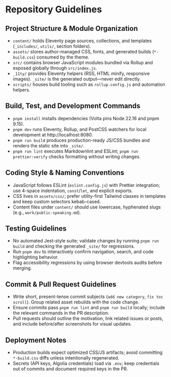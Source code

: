 # Repository Guidelines

## Project Structure & Module Organization
- `content/` holds Eleventy page sources, collections, and templates (`_includes/`, `utils/`, section folders).
- `assets/` stores author-managed CSS, fonts, and generated builds (`*-build.css`) consumed by the theme.
- `src/` contains browser JavaScript modules bundled via Rollup and exposed globally through `src/index.js`.
- `_11ty/` provides Eleventy helpers (RSS, HTML minify, responsive images). `_site/` is the generated output—never edit directly.
- `scripts/` houses build tooling such as `rollup.config.js` and automation helpers.

## Build, Test, and Development Commands
- `pnpm install` installs dependencies (Volta pins Node 22.16 and pnpm 9.15).
- `pnpm dev` runs Eleventy, Rollup, and PostCSS watchers for local development at http://localhost:8080.
- `pnpm run build` produces production-ready JS/CSS bundles and renders the static site into `_site/`.
- `pnpm run lint` executes Markdownlint and ESLint; `pnpm run prettier:verify` checks formatting without writing changes.

## Coding Style & Naming Conventions
- JavaScript follows ESLint (`eslint.config.js`) with Prettier integration; use 4-space indentation, `const`/`let`, and explicit exports.
- CSS lives in `assets/css/`; prefer utility-first Tailwind classes in templates and keep custom selectors kebab-cased.
- Content files under `content/` should use lowercase, hyphenated slugs (e.g., `work/public-speaking.md`).

## Testing Guidelines
- No automated Jest-style suite; validate changes by running `pnpm run build` and checking the generated `_site/` for regressions.
- Run `pnpm dev` to interactively confirm navigation, search, and code highlighting behavior.
- Flag accessibility regressions by using browser devtools audits before merging.

## Commit & Pull Request Guidelines
- Write short, present-tense commit subjects (`add new category`, `fix toc scroll`). Group related asset rebuilds with the code change.
- Ensure commits pass `pnpm run lint` and `pnpm run build` locally; include the relevant commands in the PR description.
- Pull requests should outline the motivation, link related issues or posts, and include before/after screenshots for visual updates.

## Deployment Notes
- Production builds expect optimized CSS/JS artifacts; avoid committing `*-build.css` diffs unless intentionally regenerated.
- Secrets (API keys, Algolia credentials) load via `.env`; keep credentials out of commits and document required keys in the PR.
